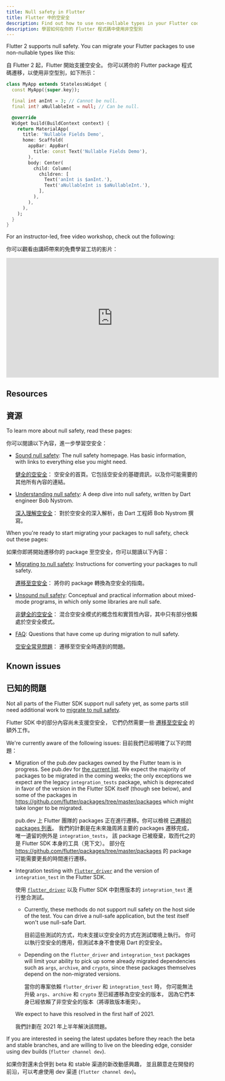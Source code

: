 ```yaml
---
title: Null safety in Flutter
title: Flutter 中的空安全
description: Find out how to use non-nullable types in your Flutter code.
description: 學習如何在你的 Flutter 程式碼中使用非空型別
---
```


Flutter 2 supports null safety.
You can migrate your Flutter packages to use non-nullable types like this:

自 Flutter 2 起，Flutter 開始支援空安全。
你可以將你的 Flutter package 程式碼遷移，以使用非空型別，如下所示：

<?code-excerpt "basics/lib/main.dart (MyApp)"?>
```dart
class MyApp extends StatelessWidget {
  const MyApp({super.key});

  final int anInt = 3; // Cannot be null.
  final int? aNullableInt = null; // Can be null.

  @override
  Widget build(BuildContext context) {
    return MaterialApp(
      title: 'Nullable Fields Demo',
      home: Scaffold(
        appBar: AppBar(
          title: const Text('Nullable Fields Demo'),
        ),
        body: Center(
          child: Column(
            children: [
              Text('anInt is $anInt.'),
              Text('aNullableInt is $aNullableInt.'),
            ],
          ),
        ),
      ),
    );
  }
}
```

For an instructor-led, free video workshop, check out the
following:

你可以觀看由講師帶來的免費學習工坊的影片：

<iframe width="560" height="315" src="https://player.bilibili.com/player.html?aid=888693780&bvid=BV1tK4y1u76N&cid=354814166&page=1" title="Bilibili video player" frameborder="0" allow="accelerometer; autoplay; clipboard-write; encrypted-media; gyroscope; picture-in-picture" allowfullscreen></iframe>

## Resources

## 資源

To learn more about null safety,
read these pages:

你可以閱讀以下內容，進一步學習空安全：

* [Sound null safety][]:
  The null safety homepage.
  Has basic information, with links to everything else you might need.

  [健全的空安全][Sound null safety]：
  空安全的首頁。它包括空安全的基礎資訊，以及你可能需要的其他所有內容的連結。

* [Understanding null safety][]:
  A deep dive into null safety, written by Dart engineer Bob Nystrom.

  [深入理解空安全][Understanding null safety]：
  對於空安全的深入解析，由 Dart 工程師 Bob Nystrom 撰寫。

When you're ready to start migrating your packages to null safety,
check out these pages:

如果你即將開始遷移你的 package 至空安全，你可以閱讀以下內容：

* [Migrating to null safety][]:
  Instructions for converting your packages to null safety.

  [遷移至空安全][Migrating to null safety]：
  將你的 package 轉換為空安全的指南。

* [Unsound null safety][]:
  Conceptual and practical information about mixed-mode programs,
  in which only some libraries are null safe.

  [非健全的空安全][Unsound null safety]：
  混合空安全模式的概念性和實質性內容，其中只有部分依賴處於空安全模式。

* [FAQ][]:
  Questions that have come up during migration to null safety.

  [空安全常見問題][FAQ]：
  遷移至空安全時遇到的問題。

## Known issues

## 已知的問題

Not all parts of the Flutter SDK support null safety yet,
as some parts still need additional work to
[migrate to null safety]({{site.dart-site}}/null-safety/migration-guide).

Flutter SDK 中的部分內容尚未支援空安全，
它們仍然需要一些 [遷移至空安全]({{site.dart-site}}/null-safety/migration-guide)
的額外工作。

We're currently aware of the following issues:
目前我們已經明確了以下的問題：

  * Migration of the pub.dev packages owned by the Flutter team
    is in progress. See pub.dev for
    [the current list]({{site.pub}}/packages?q=publisher%3Aflutter.dev&null-safe=1).
    We expect the majority of packages to be migrated in the coming weeks;
    the only exceptions we expect are the legacy `integration_tests` package,
    which is deprecated in favor of the version in the Flutter SDK itself
    (though see below), and some of the packages in
    <https://github.com/flutter/packages/tree/master/packages>
    which might take longer to be migrated.

    pub.dev 上 Flutter 團隊的 packages 正在進行遷移。你可以檢視
    [已遷移的 packages 列表]({{site.pub}}/packages?q=publisher%3Aflutter.dev&null-safe=1)。
    我們的計劃是在未來幾周將主要的 packages 遷移完成，唯一遺留的例外是 `integration_tests`，
    該 package 已被廢棄，取而代之的是 Flutter SDK 本身的工具（見下文）。
    部分在 <https://github.com/flutter/packages/tree/master/packages> 的 package
    可能需要更長的時間進行遷移。

  * Integration testing with
    [`flutter_driver`]({{site.url}}/cookbook/testing/integration/introduction) and 
    the version of `integration_test` in the Flutter SDK.

    使用 [`flutter_driver`]({{site.url}}/cookbook/testing/integration/introduction)
    以及 Flutter SDK 中對應版本的 `integration_test` 進行整合測試。

      * Currently, these methods do not support null safety on the host
        side of the test. You can drive a null-safe application, but the test
        itself won't use null-safe Dart.

        目前這些測試的方式，均未支援以空安全的方式在測試環境上執行。
        你可以執行空安全的應用，但測試本身不會使用 Dart 的空安全。

      * Depending on the `flutter_driver` and `integration_test` packages
        will limit your ability to pick up some already migrated dependencies
        such as `args`, `archive`, and `crypto`,
        since these packages themselves depend on the non-migrated versions.

        當你的專案依賴 `flutter_driver` 和 `integration_test` 時，
        你可能無法升級 `args`、`archive` 和 `crypto` 至已經遷移為空安全的版本，
        因為它們本身已經依賴了非空安全的版本（將導致版本衝突）。

    We expect to have this resolved in the first half of 2021.

    我們計劃在 2021 年上半年解決該問題。

If you are interested in seeing the latest updates before they
reach the beta and stable branches,
and are willing to live on the bleeding edge,
consider using dev builds (`flutter channel dev`).

如果你對還未合併到 beta 和 stable 渠道的新改動感興趣，
並且願意走在開發的前沿，可以考慮使用 dev 渠道 (`flutter channel dev`)。

[Migrating to null safety]: {{site.dart-site}}/null-safety/migration-guide
[FAQ]: {{site.dart-site}}/null-safety/faq
[Sound null safety]: {{site.dart-site}}/null-safety
[Understanding null safety]: {{site.dart-site}}/null-safety/understanding-null-safety
[Unsound null safety]: {{site.dart-site}}/null-safety/unsound-null-safety
